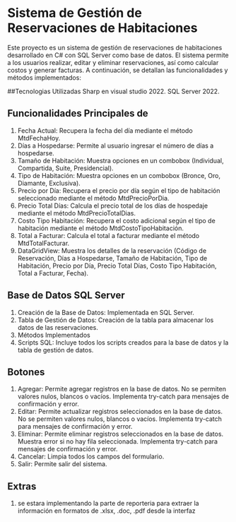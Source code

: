 # Sistema de Gestión de Reservaciones de Habitaciones
Este proyecto es un sistema de gestión de reservaciones de habitaciones desarrollado en C# con SQL Server como base de datos. El sistema permite a los usuarios realizar, editar y eliminar reservaciones, así como calcular costos y generar facturas. A continuación, se detallan las funcionalidades y métodos implementados:

##Tecnologias Utilizadas
Sharp en visual studio 2022.
SQL Server 2022.

## Funcionalidades Principales de 
  1. Fecha Actual: Recupera la fecha del día mediante el método MtdFechaHoy.
  2. Días a Hospedarse: Permite al usuario ingresar el número de días a hospedarse.
  3. Tamaño de Habitación: Muestra opciones en un combobox (Individual, Compartida, Suite, Presidencial).
  4. Tipo de Habitación: Muestra opciones en un combobox (Bronce, Oro, Diamante, Exclusiva).
  5. Precio por Día: Recupera el precio por día según el tipo de habitación seleccionado mediante el método MtdPrecioPorDia.
  6. Precio Total Días: Calcula el precio total de los días de hospedaje mediante el método MtdPrecioTotalDias.
  7. Costo Tipo Habitación: Recupera el costo adicional según el tipo de habitación mediante el método MtdCostoTipoHabitación.
  8. Total a Facturar: Calcula el total a facturar mediante el método MtdTotalFacturar.
  9. DataGridView: Muestra los detalles de la reservación (Código de Reservación, Días a Hospedarse, Tamaño de Habitación, Tipo de Habitación, Precio por Día, Precio Total Días, Costo Tipo Habitación, Total a Facturar, Fecha).

## Base de Datos SQL Server
  1. Creación de la Base de Datos: Implementada en SQL Server.
  2. Tabla de Gestión de Datos: Creación de la tabla para almacenar los datos de las reservaciones.
  3. Métodos Implementados
  4. Scripts SQL: Incluye todos los scripts creados para la base de datos y la tabla de gestión de datos.

## Botones
1. Agregar: Permite agregar registros en la base de datos. No se permiten valores nulos, blancos o vacíos. Implementa try-catch para mensajes de confirmación y error.
2. Editar: Permite actualizar registros seleccionados en la base de datos. No se permiten valores nulos, blancos o vacíos. Implementa try-catch para mensajes de confirmación y error.
4. Eliminar: Permite eliminar registros seleccionados en la base de datos. Muestra error si no hay fila seleccionada. Implementa try-catch para mensajes de confirmación y error.
5. Cancelar: Limpia todos los campos del formulario.
6. Salir: Permite salir del sistema.

## Extras
1. se estara implementando la parte de reporteria para extraer la información en formatos de .xlsx, .doc, .pdf desde la interfaz 
